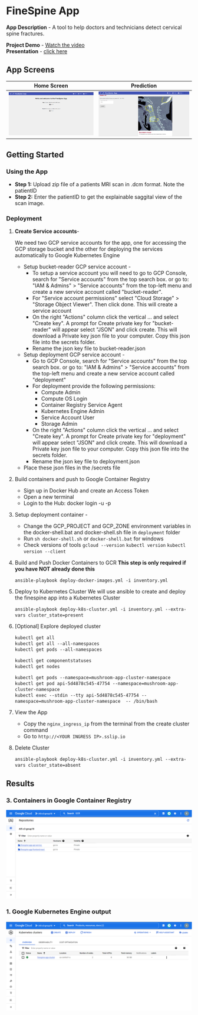 # FineSpine App
**App Description** - A tool to help doctors and technicians detect cervical spine fractures.

**Project Demo** - [Watch the video](https://drive.google.com/file/d/1LHlq5xmMECCA2f9YG_79I9gCKJal-VPA/view) </br>
**Presentation** - [click here](https://github.com/KeenBean024/FineSpine-App/blob/main/Spine_fracture_detection.pdf)
## App Screens
| Home Screen | Prediction |
| ------------- | ------------- |
| ![Screenshot](OutputImages/frontend-react-homescreen.PNG)  | ![Screenshot](OutputImages/frontend-react-predict-screen.PNG)  |


## Getting Started
### Using the App
* **Step 1:** Upload zip file of a patients MRI scan in .dcm format. Note the patientID
* **Step 2:** Enter the patientID to get the explainable saggital view of the scan image.

### Deployment

1. **Create Service accounts**- 

    We need two GCP service accounts for the app, one for accessing the GCP storage bucket and the other for deploying the services automatically to Google Kubernetes Engine
    - Setup bucket-reader GCP service account -
        * To setup a service account you will need to go to GCP Console, search for "Service accounts" from the top search box. or go to: "IAM & Admins" > "Service accounts" from the top-left menu and create a new service account called "bucket-reader".
        * For "Service account permissions" select "Cloud Storage" > "Storage Object Viewer". Then click done.
        This will create a service account
        * On the right "Actions" column click the vertical ... and select "Create key". A prompt for Create private key for "bucket-reader" will appear select "JSON" and click create. This will download a Private key json file to your computer. Copy this json file into the secrets folder.
        * Rename the json key file to bucket-reader.json
    - Setup deployment GCP service account -
        * Go to GCP Console, search for "Service accounts" from the top search box. or go to: "IAM & Admins" > "Service accounts" from the top-left menu and create a new service account called "deployment"
        * For deployment provide the following permissions:
            * Compute Admin
            * Compute OS Login
            * Container Registry Service Agent
            * Kubernetes Engine Admin
            * Service Account User
            * Storage Admin
        * On the right "Actions" column click the vertical ... and select "Create key". A prompt for Create private key for "deployment" will appear select "JSON" and click create. This will download a Private key json file to your computer. Copy this json file into the secrets folder.
        * Rename the json key file to deployment.json
    - Place these json files in the /secrets file

2. Build containers and push to Google Container Registry
    * Sign up in Docker Hub and create an Access Token
    * Open a new terminal
    * Login to the Hub: docker login -u <USER NAME> -p <ACCESS TOKEN>
3. Setup deployment container -
    - Change the GCP_PROJECT and GCP_ZONE environment variables in the docker-shell.bat and docker-shell.sh file in `deployment` folder
    - Run `sh docker-shell.sh` or `docker-shell.bat` for windows
    - Check versions of tools
    `gcloud --version`
    `kubectl version`
    `kubectl version --client`
4. Build and Push Docker Containers to GCR
    **This step is only required if you have NOT already done this**
    ```
    ansible-playbook deploy-docker-images.yml -i inventory.yml
    ```
5. Deploy to Kubernetes Cluster
    We will use ansible to create and deploy the finespine app into a Kubernetes Cluster
    ```
    ansible-playbook deploy-k8s-cluster.yml -i inventory.yml --extra-vars cluster_state=present
    ```
6. [Optional] Explore deployed cluster
    ```
    kubectl get all
    kubectl get all --all-namespaces
    kubectl get pods --all-namespaces
    ```

    ```
    kubectl get componentstatuses
    kubectl get nodes
    ```
    ```
    kubectl get pods --namespace=mushroom-app-cluster-namespace
    kubectl get pod api-5d4878c545-47754 --namespace=mushroom-app-cluster-namespace
    kubectl exec --stdin --tty api-5d4878c545-47754 --namespace=mushroom-app-cluster-namespace  -- /bin/bash
    ```
7.  View the App
    * Copy the `nginx_ingress_ip` from the terminal from the create cluster command
    * Go to `http://<YOUR INGRESS IP>.sslip.io`
8. Delete Cluster
    ```
    ansible-playbook deploy-k8s-cluster.yml -i inventory.yml --extra-vars cluster_state=absent
    ```

## Results
### 3. Containers in Google Container Registry
![Screenshot](OutputImages/GCR.PNG)
### 1. Google Kubernetes Engine output
![Screenshot](OutputImages/GKE.PNG)



